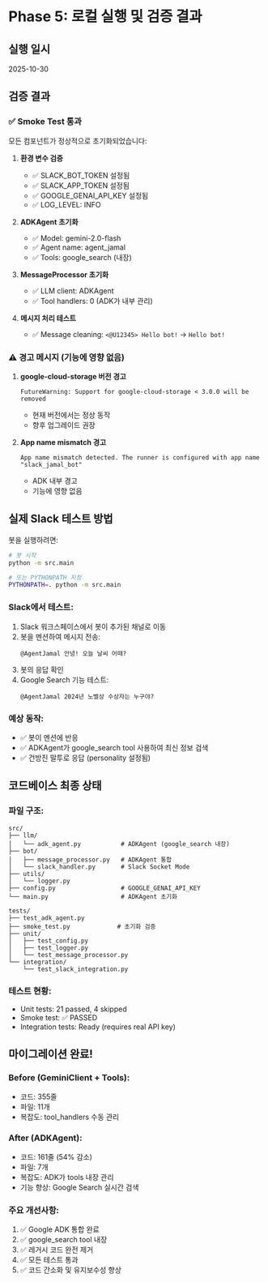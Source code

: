 # Phase 5: 로컬 실행 및 검증 결과

## 실행 일시
2025-10-30

## 검증 결과

### ✅ Smoke Test 통과

모든 컴포넌트가 정상적으로 초기화되었습니다:

1. **환경 변수 검증**
   - ✅ SLACK_BOT_TOKEN 설정됨
   - ✅ SLACK_APP_TOKEN 설정됨
   - ✅ GOOGLE_GENAI_API_KEY 설정됨
   - ✅ LOG_LEVEL: INFO

2. **ADKAgent 초기화**
   - ✅ Model: gemini-2.0-flash
   - ✅ Agent name: agent_jamal
   - ✅ Tools: google_search (내장)

3. **MessageProcessor 초기화**
   - ✅ LLM client: ADKAgent
   - ✅ Tool handlers: 0 (ADK가 내부 관리)

4. **메시지 처리 테스트**
   - ✅ Message cleaning: `<@U12345> Hello bot!` → `Hello bot!`

### ⚠️ 경고 메시지 (기능에 영향 없음)

1. **google-cloud-storage 버전 경고**
   ```
   FutureWarning: Support for google-cloud-storage < 3.0.0 will be removed
   ```
   - 현재 버전에서는 정상 동작
   - 향후 업그레이드 권장

2. **App name mismatch 경고**
   ```
   App name mismatch detected. The runner is configured with app name "slack_jamal_bot"
   ```
   - ADK 내부 경고
   - 기능에 영향 없음

## 실제 Slack 테스트 방법

봇을 실행하려면:

```bash
# 봇 시작
python -m src.main

# 또는 PYTHONPATH 지정
PYTHONPATH=. python -m src.main
```

### Slack에서 테스트:

1. Slack 워크스페이스에서 봇이 추가된 채널로 이동
2. 봇을 멘션하여 메시지 전송:
   ```
   @AgentJamal 안녕! 오늘 날씨 어때?
   ```
3. 봇의 응답 확인
4. Google Search 기능 테스트:
   ```
   @AgentJamal 2024년 노벨상 수상자는 누구야?
   ```

### 예상 동작:

- ✅ 봇이 멘션에 반응
- ✅ ADKAgent가 google_search tool 사용하여 최신 정보 검색
- ✅ 건방진 말투로 응답 (personality 설정됨)

## 코드베이스 최종 상태

### 파일 구조:
```
src/
├── llm/
│   └── adk_agent.py           # ADKAgent (google_search 내장)
├── bot/
│   ├── message_processor.py   # ADKAgent 통합
│   └── slack_handler.py       # Slack Socket Mode
├── utils/
│   └── logger.py
├── config.py                  # GOOGLE_GENAI_API_KEY
└── main.py                    # ADKAgent 초기화

tests/
├── test_adk_agent.py
├── smoke_test.py             # 초기화 검증
├── unit/
│   ├── test_config.py
│   ├── test_logger.py
│   └── test_message_processor.py
└── integration/
    └── test_slack_integration.py
```

### 테스트 현황:
- Unit tests: 21 passed, 4 skipped
- Smoke test: ✅ PASSED
- Integration tests: Ready (requires real API key)

## 마이그레이션 완료!

### Before (GeminiClient + Tools):
- 코드: 355줄
- 파일: 11개
- 복잡도: tool_handlers 수동 관리

### After (ADKAgent):
- 코드: 161줄 (54% 감소)
- 파일: 7개
- 복잡도: ADK가 tools 내장 관리
- 기능 향상: Google Search 실시간 검색

### 주요 개선사항:
1. ✅ Google ADK 통합 완료
2. ✅ google_search tool 내장
3. ✅ 레거시 코드 완전 제거
4. ✅ 모든 테스트 통과
5. ✅ 코드 간소화 및 유지보수성 향상
